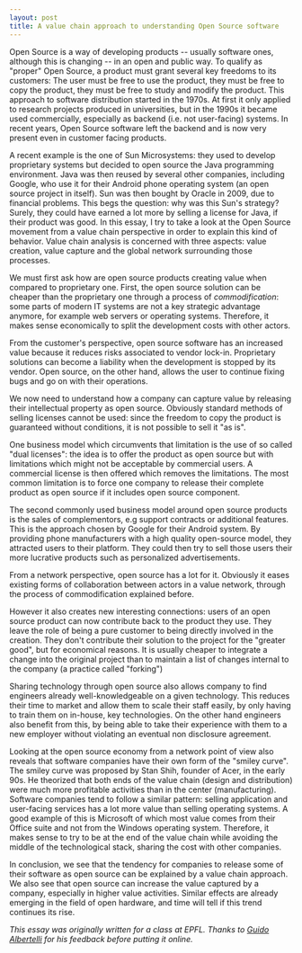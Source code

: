 ```yaml
---
layout: post
title: A value chain approach to understanding Open Source software
---
```


Open Source is a way of developing products -- usually software ones, although this is changing -- in an open and public way.
To qualify as "proper" Open Source, a product must grant several key freedoms to its customers:
The user must be free to use the product, they must be free to copy the product, they must be free to study and modify the product.
This approach to software distribution started in the 1970s.
At first it only applied to research projects produced in universities, but in the 1990s it became used commercially, especially as backend (i.e. not user-facing) systems.
In recent years, Open Source software left the backend and is now very present even in customer facing products.

A recent example is the one of Sun Microsystems: they used to develop proprietary systems but decided to open source the Java programming environment.
Java was then reused by several other companies, including Google, who use it for their Android phone operating system (an open source project in itself).
Sun was then bought by Oracle in 2009, due to financial problems.
This begs the question: why was this Sun's strategy?
Surely, they could have earned a lot more by selling a license for Java, if their product was good.
In this essay, I try to take a look at the Open Source movement from a value chain perspective in order to explain this kind of behavior.
Value chain analysis is concerned with three aspects: value creation, value capture and the global network surrounding those processes.

We must first ask how are open source products creating value when compared to proprietary one.
First, the open source solution can be cheaper than the proprietary one through a process of *commodification*:
some parts of modern IT systems are not a key strategic advantage anymore, for example web servers or operating systems.
Therefore, it makes sense economically to split the development costs with other actors.

From the customer's perspective, open source software has an increased value because it reduces risks associated to vendor lock-in.
Proprietary solutions can become a liability when the development is stopped by its vendor.
Open source, on the other hand, allows the user to continue fixing bugs and go on with their operations.

We now need to understand how a company can capture value by releasing their intellectual property as open source.
Obviously standard methods of selling licenses cannot be used: since the freedom to copy the product is guaranteed without conditions, it is not possible to sell it "as is".

One business model which circumvents that limitation is the use of so called "dual licenses":
the idea is to offer the product as open source but with limitations which might not be acceptable by commercial users.
A commercial license is then offered which removes the limitations.
The most common limitation is to force one company to release their complete product as open source if it includes open source component.

The second commonly used business model around open source products is the sales of complementors, e.g support contracts or additional features.
This is the approach chosen by Google for their Android system.
By providing phone manufacturers with a high quality open-source model, they attracted users to their platform.
They could then try to sell those users their more lucrative products such as personalized advertisements.

From a network perspective, open source has a lot for it.
Obviously it eases existing forms of collaboration between actors in a value network, through the process of commodification explained before.

However it also creates new interesting connections:
users of an open source product can now contribute back to the product they use.
They leave the role of being a pure customer to being directly involved in the creation.
They don't contribute their solution to the project for the "greater good", but for economical reasons.
It is usually cheaper to integrate a change into the original project than to maintain a list of changes internal to the company (a practice called "forking")

Sharing technology through open source also allows company to find engineers already well-knowledgeable on a given technology.
This reduces their time to market and allow them to scale their staff easily, by only having to train them on in-house, key technologies.
On the other hand engineers also benefit from this, by being able to take their experience with them to a new employer without violating an eventual non disclosure agreement.

Looking at the open source economy from a network point of view also reveals that software companies have their own form of the "smiley curve".
The smiley curve was proposed by Stan Shih, founder of Acer, in the early 90s.
He theorized that both ends of the value chain (design and distribution) were much more profitable activities than in the center (manufacturing).
Software companies tend to follow a similar pattern: selling application and user-facing services has a lot more value than selling operating systems.
A good example of this is Microsoft of which most value comes from their Office suite and not from the Windows operating system.
Therefore, it makes sense to try to be at the end of the value chain while avoiding the middle of the technological stack, sharing the cost with other companies.

In conclusion, we see that the tendency for companies to release some of their software as open source can be explained by a value chain approach.
We also see that open source can increase the value captured by a company, especially in higher value activities.
Similar effects are already emerging in the field of open hardware, and time will tell if this trend continues its rise.

*This essay was originally written for a class at EPFL. Thanks to [Guido Albertelli](http://guidoalb.ch) for his feedback before putting it online.*

